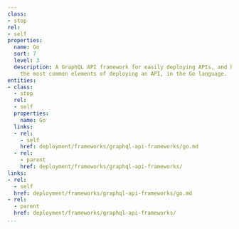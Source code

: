 ```yaml
---
class:
- stop
rel:
- self
properties:
  name: Go
  sort: 7
  level: 3
  description: A GraphQL API framework for easily deploying APIs, and handles all
    the most common elements of deploying an API, in the Go language.
entities:
- class:
  - stop
  rel:
  - self
  properties:
    name: Go
  links:
  - rel:
    - self
    href: deployment/frameworks/graphql-api-frameworks/go.md
  - rel:
    - parent
    href: deployment/frameworks/graphql-api-frameworks/
links:
- rel:
  - self
  href: deployment/frameworks/graphql-api-frameworks/go.md
- rel:
  - parent
  href: deployment/frameworks/graphql-api-frameworks/
...
```

